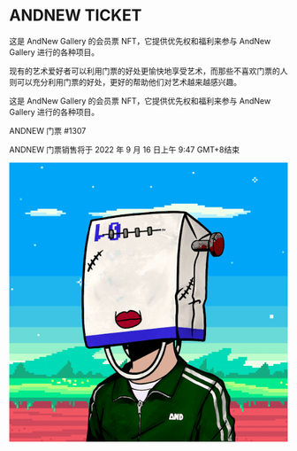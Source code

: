 # ANDNEW TICKET

这是 AndNew Gallery 的会员票 NFT，它提供优先权和福利来参与 AndNew Gallery 进行的各种项目。

现有的艺术爱好者可以利用门票的好处更愉快地享受艺术，而那些不喜欢门票的人则可以充分利用门票的好处，更好的帮助他们对艺术越来越感兴趣。

这是 AndNew Gallery 的会员票 NFT，它提供优先权和福利来参与 AndNew Gallery 进行的各种项目。

ANDNEW 门票 #1307

ANDNEW 门票销售将于 2022 年 9 月 16 日上午 9:47 GMT+8结束 

![unnamed](unnamed.png)
